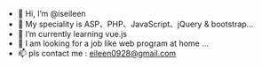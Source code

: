 - 👋 Hi, I’m @iseileen
- 👀 My speciality is ASP、PHP、JavaScript、jQuery & bootstrap...
- 🌱 I’m currently learning vue.js
- 💞️ I am looking for a job like web program at home ...
- 📫 pls contact me : eileen0928@gmail.com

<!---
iseileen/iseileen is a ✨ special ✨ repository because its `README.md` (this file) appears on your GitHub profile.
You can click the Preview link to take a look at your changes.
--->
